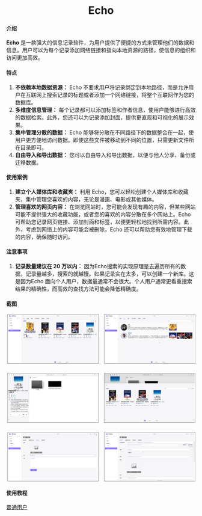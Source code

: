 <h1 align="center">Echo</h1>

#### 介绍

**Echo** 是一款强大的信息记录软件，为用户提供了便捷的方式来管理他们的数据和信息。用户可以为每个记录添加网络链接和指向本地资源的路径，使信息的组织和访问更加高效。

#### 特点

1. **不依赖本地数据资源：** Echo 不要求用户将记录绑定到本地路径，而是允许用户在互联网上搜索记录的标题或者添加一个网络链接，将整个互联网作为您的数据库。
2. **多维度信息管理：** 每个记录都可以添加标签和作者信息，使用户能够进行高效的数据检索。此外，您还可以为记录添加封面，提供更直观和可视化的展示效果。
3. **集中管理分散的数据：** Echo 能够将分散在不同路径下的数据整合在一起，使用户更方便地访问数据。即使这些文件被移动到不同的位置，只需更新文件所在目录即可。
4. **自由导入和导出数据：** 您可以自由导入和导出数据，以便与他人分享、备份或迁移数据。

#### 使用案例

1. **建立个人媒体库和收藏夹：** 利用 Echo，您可以轻松创建个人媒体库和收藏夹，集中管理您喜欢的内容，无论是漫画、电影或其他媒体。
2. **管理喜欢的网页内容：** 在浏览网站时，您可能会发现有趣的内容，但某些网站可能不提供强大的收藏功能，或者您的喜欢的内容分散在多个网站上。Echo 可帮助您记录网页链接、添加封面和标签，以便更轻松地找到所需内容。此外，考虑到网络上的内容可能会被删除，Echo 还可以帮助您有效地管理下载的内容，确保随时访问。

#### 注意事项

1. **记录数量建议在 20 万以内：** 因为Echo搜索的实现原理是去遍历所有的数据，记录量越多，搜索的就越慢。如果记录实在太多，可以创建一个新库。这是因为Echo 面向个人用户，数据量通常不会很大。个人用户通常更看重搜索结果的精确性，而高效的查找方法可能会降低精确度。

#### 截图

<div style="
		display: grid;
		justify-content: space-around;
		column-gap: 2%;
		row-gap: 25px;
		grid-template-columns: repeat(auto-fill, 48%);">
    <img src="./screenshots/1.png" style="border: 1px solid #999;" />
    <img src="./screenshots/2.png" style="border: 1px solid #999;" />
    <img src="./screenshots/3.png" style="border: 1px solid #999;" />
    <img src="./screenshots/4.png" style="border: 1px solid #999;" />
    <img src="./screenshots/5.png" style="border: 1px solid #999;" />
    <img src="./screenshots/6.png" style="border: 1px solid #999;" />
</div>

#### 使用教程

[普通用户](./docs/user-guide/index.md)
